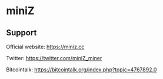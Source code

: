 # miniZ
## Support
Official website: https://miniz.cc

Twitter: https://twitter.com/miniZ_miner

Bitcointalk: https://bitcointalk.org/index.php?topic=4767892.0
